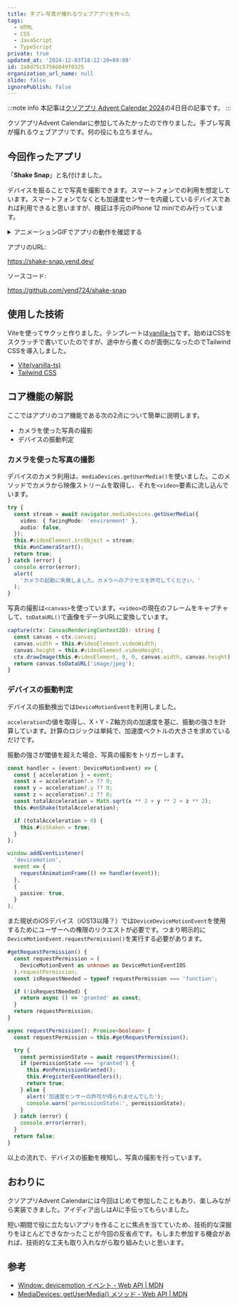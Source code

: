 ```yaml
---
title: 手ブレ写真が撮れるウェブアプリを作った
tags:
  - HTML
  - CSS
  - JavaScript
  - TypeScript
private: true
updated_at: '2024-12-03T18:22:20+09:00'
id: 2a9d75c57566049f0325
organization_url_name: null
slide: false
ignorePublish: false
---
```


:::note info
本記事は[クソアプリ Advent Calendar 2024](https://qiita.com/advent-calendar/2024/kuso-app)の4日目の記事です。
:::

クソアプリAdvent Calendarに参加してみたかったので作りました。手ブレ写真が撮れるウェブアプリです。何の役にも立ちません。

## 今回作ったアプリ

「**Shake Snap**」と名付けました。

デバイスを振ることで写真を撮影できます。スマートフォンでの利用を想定しています。スマートフォンでなくとも加速度センサーを内蔵しているデバイスであれば利用できると思いますが、検証は手元のiPhone 12 miniでのみ行っています。

<details>
<summary>アニメーションGIFでアプリの動作を確認する</summary>

![20241204_shake_snap_01.gif](https://qiita-image-store.s3.ap-northeast-1.amazonaws.com/0/1851508/8f1c20f8-6be0-3861-6b90-6eac4ffec16b.gif)
</details>

アプリのURL:

https://shake-snap.yend.dev/

ソースコード:

https://github.com/yend724/shake-snap

## 使用した技術

Viteを使ってサクッと作りました。テンプレートは[vanilla-ts](https://stackblitz.com/edit/vitejs-vite-r9dd5g?file=index.html&terminal=dev)です。始めはCSSをスクラッチで書いていたのですが、途中から書くのが面倒になったのでTailwind CSSを導入しました。

- [Vite(vanilla-ts)](https://ja.vite.dev/guide/#trying-vite-online)
- [Tailwind CSS](https://tailwindcss.com/)

## コア機能の解説

ここではアプリのコア機能である次の2点について簡単に説明します。

- カメラを使った写真の撮影
- デバイスの振動判定

### カメラを使った写真の撮影

デバイスのカメラ利用は、`mediaDevices.getUserMedia()`を使いました。このメソッドでカメラから映像ストリームを取得し、それを`<video>`要素に流し込んでいます。

```ts:/src/assets/js/camera.ts
try {
  const stream = await navigator.mediaDevices.getUserMedia({
    video: { facingMode: 'environment' },
    audio: false,
  });
  this.#videoElement.srcObject = stream;
  this.#onCameraStart();
  return true;
} catch (error) {
  console.error(error);
  alert(
    'カメラの起動に失敗しました。カメラへのアクセスを許可してください。'
  );
}
```

写真の撮影は`<canvas>`を使っています。`<video>`の現在のフレームをキャプチャして、`toDataURL()`で画像をデータURLに変換しています。

```ts:/src/assets/js/camera.ts
capture(ctx: CanvasRenderingContext2D): string {
  const canvas = ctx.canvas;
  canvas.width = this.#videoElement.videoWidth;
  canvas.height = this.#videoElement.videoHeight;
  ctx.drawImage(this.#videoElement, 0, 0, canvas.width, canvas.height);
  return canvas.toDataURL('image/jpeg');
}
```

### デバイスの振動判定

デバイスの振動検出では`DeviceMotionEvent`を利用しました。

`acceleration`の値を取得し、X・Y・Z軸方向の加速度を基に、振動の強さを計算しています。計算のロジックは単純で、加速度ベクトルの大きさを求めているだけです。

振動の強さが閾値を超えた場合、写真の撮影をトリガーします。

```ts
const handler = (event: DeviceMotionEvent) => {
  const { acceleration } = event;
  const x = acceleration?.x ?? 0;
  const y = acceleration?.y ?? 0;
  const z = acceleration?.z ?? 0;
  const totalAcceleration = Math.sqrt(x ** 2 + y ** 2 + z ** 2);
  this.#onShake(totalAcceleration);

  if (totalAcceleration > 0) {
    this.#isShaken = true;
  }
};

window.addEventListener(
  'devicemotion',
  event => {
    requestAnimationFrame(() => handler(event));
  },
  {
    passive: true,
  }
);
```

また現状のiOSデバイス（iOS13以降？）では`DeviceDeviceMotionEvent`を使用するためにユーザーへの権限のリクエストが必要です。つまり明示的に`DeviceMotionEvent.requestPermission()`を実行する必要があります。

```ts
#getRequestPermission() {
  const requestPermission = (
    DeviceMotionEvent as unknown as DeviceMotionEventIOS
  ).requestPermission;
  const isRequestNeeded = typeof requestPermission === 'function';

  if (!isRequestNeeded) {
    return async () => 'granted' as const;
  }
  return requestPermission;
}

async requestPermission(): Promise<boolean> {
  const requestPermission = this.#getRequestPermission();

  try {
    const permissionState = await requestPermission();
    if (permissionState === 'granted') {
      this.#onPermissionGranted();
      this.#registerEventHandlers();
      return true;
    } else {
      alert('加速度センサーの許可が得られませんでした');
      console.warn('permissionState:', permissionState);
    }
  } catch (error) {
    console.error(error);
  }
  return false;
}
```

以上の流れで、デバイスの振動を検知し、写真の撮影を行っています。

## おわりに

クソアプリAdvent Calendarには今回はじめて参加したこともあり、楽しみながら実装できました。アイディア出しはAIに手伝ってもらいました。

短い期間で役に立たないアプリを作ることに焦点を当てていため、技術的な深掘りをほとんどできなかったことが今回の反省点です。もしまた参加する機会があれば、技術的な工夫も取り入れながら取り組みたいと思います。

## 参考

- [Window: devicemotion イベント - Web API | MDN](https://developer.mozilla.org/ja/docs/Web/API/Window/devicemotion_event)
- [MediaDevices: getUserMedia() メソッド - Web API | MDN](https://developer.mozilla.org/ja/docs/Web/API/MediaDevices/getUserMedia)
